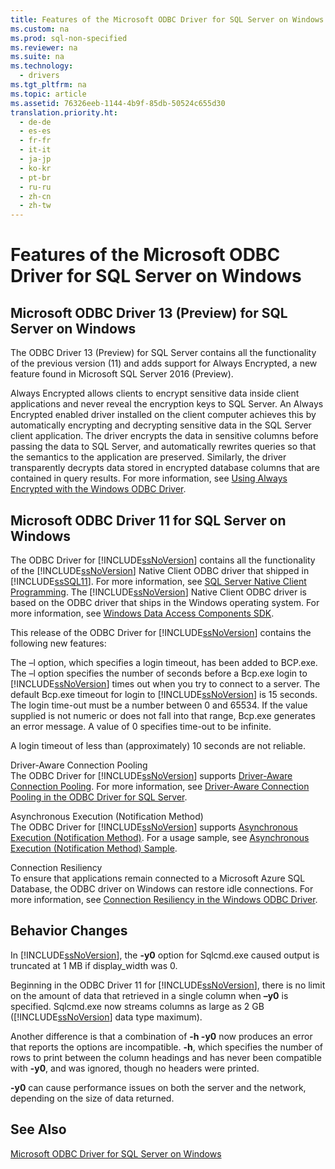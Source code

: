 ```yaml
---
title: Features of the Microsoft ODBC Driver for SQL Server on Windows
ms.custom: na
ms.prod: sql-non-specified
ms.reviewer: na
ms.suite: na
ms.technology: 
  - drivers
ms.tgt_pltfrm: na
ms.topic: article
ms.assetid: 76326eeb-1144-4b9f-85db-50524c655d30
translation.priority.ht: 
  - de-de
  - es-es
  - fr-fr
  - it-it
  - ja-jp
  - ko-kr
  - pt-br
  - ru-ru
  - zh-cn
  - zh-tw
---
```

# Features of the Microsoft ODBC Driver for SQL Server on Windows
    
## Microsoft ODBC Driver 13 \(Preview\) for SQL Server on Windows  
 The ODBC Driver 13 \(Preview\) for SQL Server contains all the functionality of the previous version \(11\) and adds support for Always Encrypted, a new feature found in Microsoft SQL Server 2016 \(Preview\).  
  
 Always Encrypted allows clients to encrypt sensitive data inside client applications and never reveal the encryption keys to SQL Server. An Always Encrypted enabled driver installed on the client computer achieves this by automatically encrypting and decrypting sensitive data in the SQL Server client application. The driver encrypts the data in sensitive columns before passing the data to SQL Server, and automatically rewrites queries so that the semantics to the application are preserved. Similarly, the driver transparently decrypts data stored in encrypted database columns that are contained in query results. For more information, see [Using Always Encrypted with the Windows ODBC Driver](../content/Using-Always-Encrypted-with-the-Windows-ODBC-Driver.md).  
  
## Microsoft ODBC Driver 11 for SQL Server on Windows  
 The ODBC Driver for [!INCLUDE[ssNoVersion](../content/includes/ssNoVersion_md.md)] contains all the functionality of the [!INCLUDE[ssNoVersion](../content/includes/ssNoVersion_md.md)] Native Client ODBC driver that shipped in [!INCLUDE[ssSQL11](../content/includes/ssSQL11_md.md)]. For more information, see [SQL Server Native Client Programming](http://msdn.microsoft.com/library/ms130892.aspx). The [!INCLUDE[ssNoVersion](../content/includes/ssNoVersion_md.md)] Native Client ODBC driver is based on the ODBC driver that ships in the Windows operating system. For more information, see [Windows Data Access Components SDK](http://msdn.microsoft.com/library/aa968814(VS.85).aspx).  
  
 This release of the ODBC Driver for [!INCLUDE[ssNoVersion](../content/includes/ssNoVersion_md.md)] contains the following new features:  
  
 The –l option, which specifies a login timeout, has been added to BCP.exe.  
 The –l option specifies the number of seconds before a Bcp.exe login to [!INCLUDE[ssNoVersion](../content/includes/ssNoVersion_md.md)] times out when you try to connect to a server. The default Bcp.exe timeout for login to [!INCLUDE[ssNoVersion](../content/includes/ssNoVersion_md.md)] is 15 seconds. The login time\-out must be a number between 0 and 65534. If the value supplied is not numeric or does not fall into that range, Bcp.exe generates an error message. A value of 0 specifies time\-out to be infinite.  
  
 A login timeout of less than \(approximately\) 10 seconds are not reliable.  
  
 Driver\-Aware Connection Pooling  
 The ODBC Driver for [!INCLUDE[ssNoVersion](../content/includes/ssNoVersion_md.md)] supports [Driver\-Aware Connection Pooling](http://msdn.microsoft.com/library/hh405031(VS.85).aspx). For more information, see [Driver-Aware Connection Pooling in the ODBC Driver for SQL Server](../content/Driver-Aware-Connection-Pooling-in-the-ODBC-Driver-for-SQL-Server.md).  
  
 Asynchronous Execution \(Notification Method\)  
 The ODBC Driver for [!INCLUDE[ssNoVersion](../content/includes/ssNoVersion_md.md)] supports [Asynchronous Execution \(Notification Method\)](http://msdn.microsoft.com/library/hh405038(VS.85).aspx). For a usage sample, see [Asynchronous Execution &#40;Notification Method&#41; Sample](../content/Asynchronous-Execution--Notification-Method--Sample.md).  
  
 Connection Resiliency  
 To ensure that applications remain connected to a Microsoft Azure SQL Database, the ODBC driver on Windows can restore idle connections. For more information, see [Connection Resiliency in the Windows ODBC Driver](../content/Connection-Resiliency-in-the-Windows-ODBC-Driver.md).  
  
## Behavior Changes  
 In [!INCLUDE[ssNoVersion](../content/includes/ssNoVersion_md.md)], the **\-y0** option for Sqlcmd.exe caused output is truncated at 1 MB if display\_width was 0.  
  
 Beginning in the ODBC Driver 11 for [!INCLUDE[ssNoVersion](../content/includes/ssNoVersion_md.md)], there is no limit on the amount of data that retrieved in a single column when **–y0** is specified. Sqlcmd.exe now streams columns as large as 2 GB \([!INCLUDE[ssNoVersion](../content/includes/ssNoVersion_md.md)] data type maximum\).  
  
 Another difference is that a combination of **\-h \-y0** now produces an error that reports the options are incompatible. **\-h**, which specifies the number of rows to print between the column headings and has never been compatible with **\-y0**, and was ignored, though no headers were printed.  
  
 **\-y0** can cause performance issues on both the server and the network, depending on the size of data returned.  
  
## See Also  
 [Microsoft ODBC Driver for SQL Server on Windows](../content/Microsoft-ODBC-Driver-for-SQL-Server-on-Windows.md)  
  
  